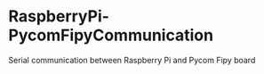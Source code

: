 # RaspberryPi-PycomFipyCommunication
Serial communication between Raspberry Pi and Pycom Fipy board
